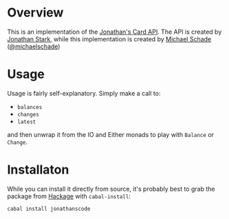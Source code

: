 # Overview

This is an implementation of the [Jonathan's Card API](http://jonathanstark.com/card/#api).
The API is created by [Jonathan Stark](http://jonathanstark.com/),
while this implementation is created by [Michael Schade](http://mschade.me/)
([@michaelschade](https://twitter.com/intent/user?screen_name=michaelschade))

# Usage

Usage is fairly self-explanatory. Simply make a call to:

* `balances`
* `changes`
* `latest`

and then unwrap it from the IO and Either monads to play with `Balance`
or `Change`.

# Installaton

While you can install it directly from source, it's probably best to grab the
package from [Hackage](http://hackage.haskell.org/package/jonathanscard) with
`cabal-install`:

    cabal install jonathanscode
